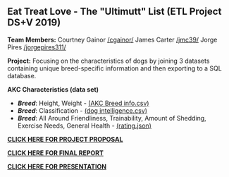 ## Eat Treat Love - The "Ultimutt" List (ETL Project DS+V 2019)

**Team Members:** Courtney Gainor [/cgainor/](https://github.com/cgainor) James Carter [/jmc39/](https://github.com/jmc39) Jorge Pires [/jorgepires311/](https://github.com/jorgepires311)

**Project:** Focusing on the characteristics of dogs by joining 3 datasets containing unique breed-specific information and then exporting to a SQL database.

**AKC Characteristics (data set)**

- **_Breed_**: Height, Weight - [(AKC Breed info.csv)](https://data.world/len/dog-size-intelligence-linked)
- **_Breed_**: Classification - [(dog intelligence.csv)](https://data.world/len/dog-size-intelligence-linked)
- **_Breed_**: All Around Friendliness, Trainability, Amount of Shedding, Exercise Needs, General Health - [(rating.json)](https://www.kaggle.com/hocop1/cat-and-dog-breeds-parameters)

[**CLICK HERE FOR PROJECT PROPOSAL**](https://docs.google.com/document/d/1Hwhfw_ntuGTMF7c6GW3tpmgm13i_njl3cBPnoz47uco/edit?usp=sharing)

[**CLICK HERE FOR FINAL REPORT**](https://docs.google.com/document/d/1SbHMQCRS3guBRtU5js-dMR26pC4qNiSP7Nev19Esx5U/edit?usp=sharing)

[**CLICK HERE FOR PRESENTATION**](https://cgainor.github.io/ETL-Project/)